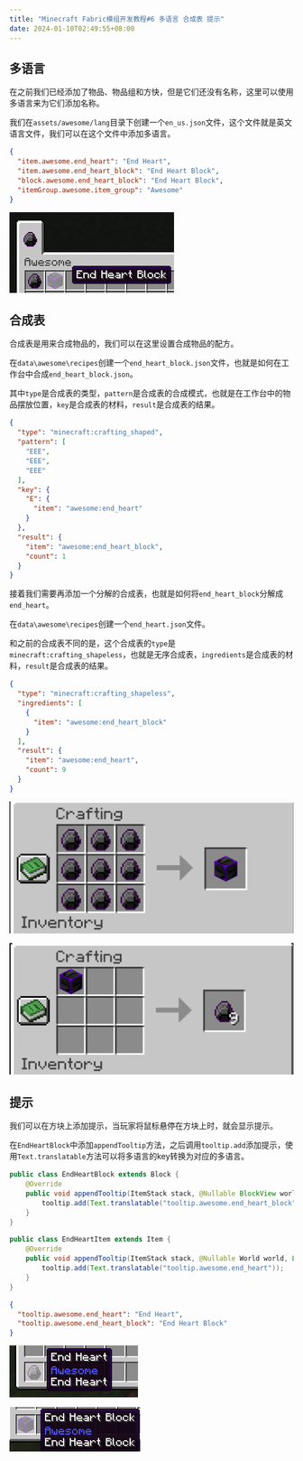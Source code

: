 ```yaml
---
title: "Minecraft Fabric模组开发教程#6 多语言 合成表 提示"
date: 2024-01-10T02:49:55+08:00
---
```


## 多语言

在之前我们已经添加了物品、物品组和方快，但是它们还没有名称，这里可以使用多语言来为它们添加名称。

我们在`assets/awesome/lang`目录下创建一个`en_us.json`文件，这个文件就是英文语言文件，我们可以在这个文件中添加多语言。

```json
{
  "item.awesome.end_heart": "End Heart",
  "item.awesome.end_heart_block": "End Heart Block",
  "block.awesome.end_heart_block": "End Heart Block",
  "itemGroup.awesome.item_group": "Awesome"
}
```

![6-1](/assets/fabric2024/6-1.png)

## 合成表

合成表是用来合成物品的，我们可以在这里设置合成物品的配方。

在`data\awesome\recipes`创建一个`end_heart_block.json`文件，也就是如何在工作台中合成`end_heart_block.json`。

其中`type`是合成表的类型，`pattern`是合成表的合成模式，也就是在工作台中的物品摆放位置，`key`是合成表的材料，`result`是合成表的结果。

```json
{
  "type": "minecraft:crafting_shaped",
  "pattern": [
    "EEE",
    "EEE",
    "EEE"
  ],
  "key": {
    "E": {
      "item": "awesome:end_heart"
    }
  },
  "result": {
    "item": "awesome:end_heart_block",
    "count": 1
  }
}
```

接着我们需要再添加一个分解的合成表，也就是如何将`end_heart_block`分解成`end_heart`。

在`data\awesome\recipes`创建一个`end_heart.json`文件。

和之前的合成表不同的是，这个合成表的`type`是`minecraft:crafting_shapeless`，也就是无序合成表，`ingredients`是合成表的材料，`result`是合成表的结果。

```json
{
  "type": "minecraft:crafting_shapeless",
  "ingredients": [
    {
      "item": "awesome:end_heart_block"
    }
  ],
  "result": {
    "item": "awesome:end_heart",
    "count": 9
  }
}
```

![6-2](/assets/fabric2024/6-2.png)

![6-3](/assets/fabric2024/6-3.png)

## 提示

我们可以在方块上添加提示，当玩家将鼠标悬停在方块上时，就会显示提示。

在`EndHeartBlock`中添加`appendTooltip`方法，之后调用`tooltip.add`添加提示，使用`Text.translatable`方法可以将多语言的key转换为对应的多语言。

```java
public class EndHeartBlock extends Block {
    @Override
    public void appendTooltip(ItemStack stack, @Nullable BlockView world, List<Text> tooltip, TooltipContext options) {
        tooltip.add(Text.translatable("tooltip.awesome.end_heart_block"));
    }
}
```

```java
public class EndHeartItem extends Item {
    @Override
    public void appendTooltip(ItemStack stack, @Nullable World world, List<Text> tooltip, TooltipContext context) {
        tooltip.add(Text.translatable("tooltip.awesome.end_heart"));
    }
}
```

```json
{
  "tooltip.awesome.end_heart": "End Heart",
  "tooltip.awesome.end_heart_block": "End Heart Block"
}
```

![6-4](/assets/fabric2024/6-4.png)

![6-5](/assets/fabric2024/6-5.png)